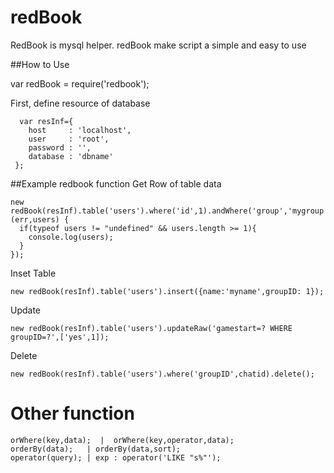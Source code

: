# redBook
RedBook is mysql helper. redBook make script a simple and easy to use

##How to Use

  var redBook      = require('redbook');
  
  First, define resource of database
  
      var resInf={
        host     : 'localhost',
        user     : 'root',
        password : '',
        database : 'dbname'
     };
     
     
##Example redbook function
  Get Row of table data

    new redBook(resInf).table('users').where('id',1).andWhere('group','mygroup').getRow(function (err,users) {
      if(typeof users != "undefined" && users.length >= 1){
        console.log(users);
      }
    });
    
  Inset Table
  
    new redBook(resInf).table('users').insert({name:'myname',groupID: 1});

  Update
  
    new redBook(resInf).table('users').updateRaw('gamestart=? WHERE groupID=?',['yes',1]);
    
  Delete
  
    new redBook(resInf).table('users').where('groupID',chatid).delete();


# Other function

    orWhere(key,data);  |  orWhere(key,operator,data);
    orderBy(data);   | orderBy(data,sort);
    operator(query); | exp : operator('LIKE "s%"');


    
    
